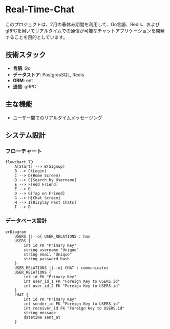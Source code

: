 # Real-Time-Chat

このプロジェクトは、2月の春休み期間を利用して、Go言語、Redis、およびgRPCを用いてリアルタイムでの通信が可能なチャットアプリケーションを開発することを目的としています。

## 技術スタック

- **言語**: Go
- **データストア**: PostgresSQL, Redis
- **ORM**: ent
- **通信**: gRPC

## 主な機能

- ユーザー間でのリアルタイムメッセージング

## システム設計
### フローチャート
```mermaid
flowchart TD
    A[Start] --> B(Signup)
    B --> C(Login)
    C --> D{Home Screen}
    D --> E[Search by Username]
    E --> F[Add Friend]
    F --> D
    D --> G[Tap on Friend]
    G --> H[Chat Screen]
    H --> I[Display Past Chats]
    I --> D
```

### データベース設計
```mermaid
erDiagram
    USERS ||--o{ USER_RELATIONS : has
    USERS {
        int id PK "Primary Key"
        string username "Unique"
        string email "Unique"
        string password_hash
    }
    USER_RELATIONS ||--o{ CHAT : communicates
    USER_RELATIONS {
        int id PK "Primary Key"
        int user_id_1 FK "Foreign Key to USERS.id"
        int user_id_2 FK "Foreign Key to USERS.id"
    }
    CHAT {
        int id PK "Primary Key"
        int sender_id FK "Foreign Key to USERS.id"
        int receiver_id FK "Foreign Key to USERS.id"
        string message
        datetime sent_at
    }
```